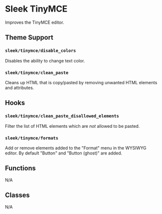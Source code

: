 # Sleek TinyMCE

Improves the TinyMCE editor.

## Theme Support

### `sleek/tinymce/disable_colors`

Disables the ability to change text color.

### `sleek/tinymce/clean_paste`

Cleans up HTML that is copy/pasted by removing unwanted HTML elements and attributes.

## Hooks

### `sleek/tinymce/clean_paste_disallowed_elements`

Filter the list of HTML elements which are _not_ allowed to be pasted.

### `sleek/tinymce/formats`

Add or remove elements added to the "Format" menu in the WYSIWYG editor. By default "Button" and "Button (ghost)" are added.

## Functions

N/A

## Classes

N/A
